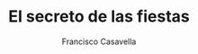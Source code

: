 ---
title: "El secreto de las fiestas"
subtitle: ""
description: ""
layout: book
author: Francisco Casavella
started: 2022-11-12
read: 2023-11-12
status: read
rating: 4
color: 
cover: 
pages: 240
link: 
---